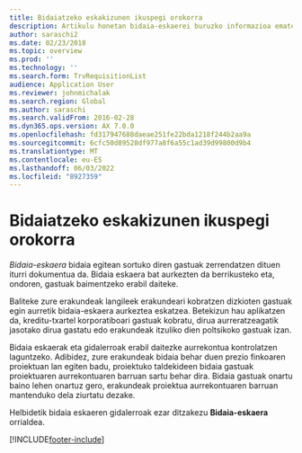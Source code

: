 ```yaml
---
title: Bidaiatzeko eskakizunen ikuspegi orokorra
description: Artikulu honetan bidaia-eskaerei buruzko informazioa ematen da. Bidaia eskatzeko dokumentuak aurreikusitako bidaia-gastuak.
author: saraschi2
ms.date: 02/23/2018
ms.topic: overview
ms.prod: ''
ms.technology: ''
ms.search.form: TrvRequisitionList
audience: Application User
ms.reviewer: johnmichalak
ms.search.region: Global
ms.author: saraschi
ms.search.validFrom: 2016-02-28
ms.dyn365.ops.version: AX 7.0.0
ms.openlocfilehash: fd317947688daeae251fe22bda1218f244b2aa9a
ms.sourcegitcommit: 6cfc50d89528df977a8f6a55c1ad39d99800d9b4
ms.translationtype: MT
ms.contentlocale: eu-ES
ms.lasthandoff: 06/03/2022
ms.locfileid: "8927359"
---
```

# <a name="travel-requisitions-overview"></a>Bidaiatzeko eskakizunen ikuspegi orokorra

*Bidaia-eskaera* bidaia egitean sortuko diren gastuak zerrendatzen dituen iturri dokumentua da. Bidaia eskaera bat aurkezten da berrikusteko eta, ondoren, gastuak baimentzeko erabil daiteke.

Baliteke zure erakundeak langileek erakundeari kobratzen dizkioten gastuak egin aurretik bidaia-eskaera aurkeztea eskatzea. Betekizun hau aplikatzen da, kreditu-txartel korporatiboari gastuak kobratu, dirua aurreratzeagatik jasotako dirua gastatu edo erakundeak itzuliko dien poltsikoko gastuak izan.

Bidaia eskaerak eta gidalerroak erabil daitezke aurrekontua kontrolatzen laguntzeko. Adibidez, zure erakundeak bidaia behar duen prezio finkoaren proiektuan lan egiten badu, proiektuko taldekideen bidaia gastuak proiektuaren aurrekontuaren barruan sartu behar dira. Bidaia gastuak onartu baino lehen onartuz gero, erakundeak proiektua aurrekontuaren barruan mantenduko dela ziurtatu dezake.

Helbidetik bidaia eskaeren gidalerroak ezar ditzakezu **Bidaia-eskaera** orrialdea.


[!INCLUDE[footer-include](../includes/footer-banner.md)]